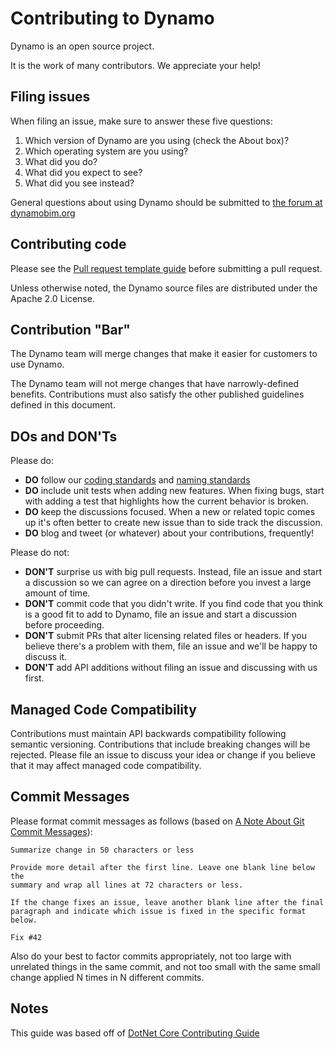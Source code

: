 # Contributing to Dynamo

Dynamo is an open source project.

It is the work of many contributors. We appreciate your help!

## Filing issues

When filing an issue, make sure to answer these five questions:

1. Which version of Dynamo are you using (check the About box)?
2. Which operating system are you using?
3. What did you do?
4. What did you expect to see?
5. What did you see instead?

General questions about using Dynamo should be submitted to [the forum at dynamobim.org](http://dynamobim.org/forums/forum/dyn/)

## Contributing code

Please see the [Pull request template guide](https://github.com/DynamoDS/Dynamo/wiki/Choosing-a-Pull-Request-Template)
before submitting a pull request.

Unless otherwise noted, the Dynamo source files are distributed under
the Apache 2.0 License.

Contribution "Bar"
------------------

The Dynamo team will merge changes that make it easier for customers to use Dynamo.

The Dynamo team will not merge changes that have narrowly-defined benefits. Contributions must also satisfy the other published guidelines defined in this document.

DOs and DON'Ts
--------------

Please do:

* **DO** follow our [coding standards](https://github.com/DynamoDS/Dynamo/wiki/Coding-Standards) and [naming standards](https://github.com/DynamoDS/Dynamo/wiki/Naming-Standards)
* **DO** include unit tests when adding new features. When fixing bugs, start with
  adding a test that highlights how the current behavior is broken.
* **DO** keep the discussions focused. When a new or related topic comes up
  it's often better to create new issue than to side track the discussion.
* **DO** blog and tweet (or whatever) about your contributions, frequently!

Please do not:

* **DON'T** surprise us with big pull requests. Instead, file an issue and start
  a discussion so we can agree on a direction before you invest a large amount
  of time.
* **DON'T** commit code that you didn't write. If you find code that you think is a good fit to add to Dynamo, file an issue and start a discussion before proceeding.
* **DON'T** submit PRs that alter licensing related files or headers. If you believe there's a problem with them, file an issue and we'll be happy to discuss it.
* **DON'T** add API additions without filing an issue and discussing with us first.

Managed Code Compatibility
--------------------------

Contributions must maintain API backwards compatibility following semantic versioning. Contributions that include breaking changes will be rejected. Please file an issue to discuss your idea or change if you believe that it may affect managed code compatibility.

Commit Messages
---------------

Please format commit messages as follows (based on [A Note About Git Commit Messages](http://tbaggery.com/2008/04/19/a-note-about-git-commit-messages.html)):

```
Summarize change in 50 characters or less

Provide more detail after the first line. Leave one blank line below the
summary and wrap all lines at 72 characters or less.

If the change fixes an issue, leave another blank line after the final
paragraph and indicate which issue is fixed in the specific format
below.

Fix #42
```

Also do your best to factor commits appropriately, not too large with unrelated things in the same commit, and not too small with the same small change applied N times in N different commits.

Notes
---------------
This guide was based off of [DotNet Core Contributing Guide](https://github.com/dotnet/coreclr/blob/master/Documentation/project-docs/contributing.md)


